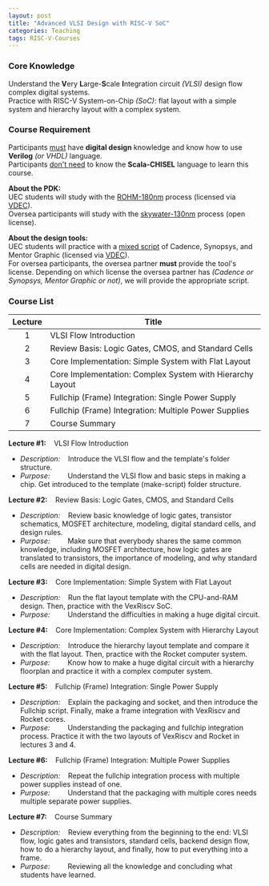 ```yaml
---
layout: post
title: "Advanced VLSI Design with RISC-V SoC"
categories: Teaching
tags: RISC-V-Courses
---
```


### Core Knowledge

Understand the **V**ery **L**arge-**S**cale **I**ntegration circuit *(VLSI)* design flow complex digital systems.
<br>
Practice with RISC-V System-on-Chip *(SoC)*: flat layout with a simple system and hierarchy layout with a complex system.

### Course Requirement

Participants <ins>must</ins> have **digital design** knowledge and know how to use **Verilog** *(or VHDL)* language.
<br>
Participants <ins>don't need</ins> to know the **Scala-CHISEL** language to learn this course.

**About the PDK:**
<br>
UEC students will study with the <ins>ROHM-180nm</ins> process (licensed via <a href="http://www.vdec.u-tokyo.ac.jp/">VDEC</a>).
<br>
Oversea participants will study with the <ins><a href="https://github.com/google/skywater-pdk">skywater-130nm</a></ins> process (open license).

**About the design tools:**
<br>
UEC students will practice with a <ins>mixed script</ins> of Cadence, Synopsys, and Mentor Graphic (licensed via <a href="http://www.vdec.u-tokyo.ac.jp/">VDEC</a>).
<br>
For oversea participants, the oversea partner **must** provide the tool's license. Depending on which license the oversea partner has *(Cadence or Synopsys, Mentor Graphic or not)*, we will provide the appropriate script.

### Course List

| Lecture | Title |
|:---:|---|
| 1 | VLSI Flow Introduction |
| 2 | Review Basis: Logic Gates, CMOS, and Standard Cells |
| 3 | Core Implementation: Simple System with Flat Layout |
| 4 | Core Implementation: Complex System with Hierarchy Layout |
| 5 | Fullchip (Frame) Integration: Single Power Supply |
| 6 | Fullchip (Frame) Integration: Multiple Power Supplies |
| 7 | Course Summary |

**Lecture #1:**&nbsp;&nbsp;&nbsp;&nbsp;VLSI Flow Introduction
- *Description:*&nbsp;&nbsp;&nbsp;&nbsp;Introduce the VLSI flow and the template's folder structure.
- *Purpose:*&nbsp;&nbsp;&nbsp;&nbsp;&nbsp;&nbsp;&nbsp;&nbsp;&nbsp;Understand the VLSI flow and basic steps in making a chip. Get introduced to the template (make-script) folder structure.

**Lecture #2:**&nbsp;&nbsp;&nbsp;&nbsp;Review Basis: Logic Gates, CMOS, and Standard Cells
- *Description:*&nbsp;&nbsp;&nbsp;&nbsp;Review basic knowledge of logic gates, transistor schematics, MOSFET architecture, modeling, digital standard cells, and design rules.
- *Purpose:*&nbsp;&nbsp;&nbsp;&nbsp;&nbsp;&nbsp;&nbsp;&nbsp;&nbsp;Make sure that everybody shares the same common knowledge, including MOSFET architecture, how logic gates are translated to transistors, the importance of modeling, and why standard cells are needed in digital design.

**Lecture #3:**&nbsp;&nbsp;&nbsp;&nbsp;Core Implementation: Simple System with Flat Layout
- *Description:*&nbsp;&nbsp;&nbsp;&nbsp;Run the flat layout template with the CPU-and-RAM design. Then, practice with the VexRiscv SoC.
- *Purpose:*&nbsp;&nbsp;&nbsp;&nbsp;&nbsp;&nbsp;&nbsp;&nbsp;&nbsp;Understand the difficulties in making a huge digital circuit.

**Lecture #4:**&nbsp;&nbsp;&nbsp;&nbsp;Core Implementation: Complex System with Hierarchy Layout
- *Description:*&nbsp;&nbsp;&nbsp;&nbsp;Introduce the hierarchy layout template and compare it with the flat layout. Then, practice with the Rocket computer system.
- *Purpose:*&nbsp;&nbsp;&nbsp;&nbsp;&nbsp;&nbsp;&nbsp;&nbsp;&nbsp;Know how to make a huge digital circuit with a hierarchy floorplan and practice it with a complex computer system.

**Lecture #5:**&nbsp;&nbsp;&nbsp;&nbsp;Fullchip (Frame) Integration: Single Power Supply
- *Description:*&nbsp;&nbsp;&nbsp;&nbsp;Explain the packaging and socket, and then introduce the Fullchip script. Finally, make a frame integration with VexRiscv and Rocket cores.
- *Purpose:*&nbsp;&nbsp;&nbsp;&nbsp;&nbsp;&nbsp;&nbsp;&nbsp;&nbsp;Understanding the packaging and fullchip integration process. Practice it with the two layouts of VexRiscv and Rocket in lectures 3 and 4.

**Lecture #6:**&nbsp;&nbsp;&nbsp;&nbsp;Fullchip (Frame) Integration: Multiple Power Supplies
- *Description:*&nbsp;&nbsp;&nbsp;&nbsp;Repeat the fullchip integration process with multiple power supplies instead of one.
- *Purpose:*&nbsp;&nbsp;&nbsp;&nbsp;&nbsp;&nbsp;&nbsp;&nbsp;&nbsp;Understand that the packaging with multiple cores needs multiple separate power supplies.

**Lecture #7:**&nbsp;&nbsp;&nbsp;&nbsp;Course Summary
- *Description:*&nbsp;&nbsp;&nbsp;&nbsp;Review everything from the beginning to the end: VLSI flow, logic gates and transistors, standard cells, backend design flow, how to do a hierarchy layout, and finally, how to put everything into a frame.
- *Purpose:*&nbsp;&nbsp;&nbsp;&nbsp;&nbsp;&nbsp;&nbsp;&nbsp;&nbsp;Reviewing all the knowledge and concluding what students have learned.
